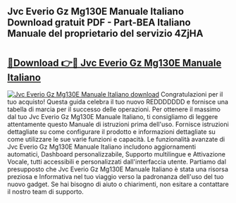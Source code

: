 ## Jvc Everio Gz Mg130E Manuale Italiano Download gratuit PDF - Part-BEA Italiano Manuale del proprietario del servizio 4ZjHA

# <h2><a href="http://df9gmrd.blite.top/?on=Jvc+Everio+Gz+Mg130E+Manuale+Italiano">🔗Download 👉🔴 Jvc Everio Gz Mg130E Manuale Italiano</a></h2>

[![Jvc Everio Gz Mg130E Manuale Italiano download](https://i.imgur.com/lujVjoI.png)](http://df9gmrd.blite.top/?on=Jvc+Everio+Gz+Mg130E+Manuale+Italiano)
Congratulazioni per il tuo acquisto! Questa guida celebra il tuo nuovo REDDDDDDD e fornisce una tabella di marcia per il successo delle operazioni. Per ottenere il massimo dal tuo Jvc Everio Gz Mg130E Manuale Italiano, ti consigliamo di leggere attentamente questo Manuale di istruzioni prima dell'uso. Fornisce istruzioni dettagliate su come configurare il prodotto e informazioni dettagliate su come utilizzare le sue varie funzioni e capacità. Le funzionalità avanzate di Jvc Everio Gz Mg130E Manuale Italiano includono aggiornamenti automatici, Dashboard personalizzabile, Supporto multilingue e Attivazione Vocale, tutti accessibili e personalizzati dall'interfaccia utente. Partiamo dal presupposto che Jvc Everio Gz Mg130E Manuale Italiano è stata una risorsa preziosa e Informativa nel tuo viaggio verso la padronanza dell'uso del tuo nuovo gadget. Se hai bisogno di aiuto o chiarimenti, non esitare a contattare il nostro team di supporto.
